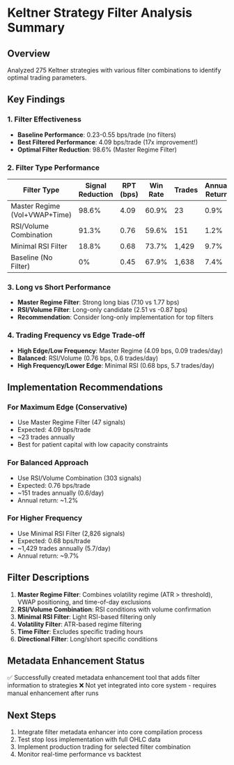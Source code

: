 # Keltner Strategy Filter Analysis Summary

## Overview
Analyzed 275 Keltner strategies with various filter combinations to identify optimal trading parameters.

## Key Findings

### 1. Filter Effectiveness
- **Baseline Performance**: 0.23-0.55 bps/trade (no filters)
- **Best Filtered Performance**: 4.09 bps/trade (17x improvement!)
- **Optimal Filter Reduction**: 98.6% (Master Regime Filter)

### 2. Filter Type Performance

| Filter Type | Signal Reduction | RPT (bps) | Win Rate | Trades | Annual Return |
|------------|------------------|-----------|----------|---------|---------------|
| Master Regime (Vol+VWAP+Time) | 98.6% | 4.09 | 60.9% | 23 | 0.9% |
| RSI/Volume Combination | 91.3% | 0.76 | 59.6% | 151 | 1.2% |
| Minimal RSI Filter | 18.8% | 0.68 | 73.7% | 1,429 | 9.7% |
| Baseline (No Filter) | 0% | 0.45 | 67.9% | 1,638 | 7.4% |

### 3. Long vs Short Performance
- **Master Regime Filter**: Strong long bias (7.10 vs 1.77 bps)
- **RSI/Volume Filter**: Long-only candidate (2.51 vs -0.87 bps)
- **Recommendation**: Consider long-only implementation for top filters

### 4. Trading Frequency vs Edge Trade-off
- **High Edge/Low Frequency**: Master Regime (4.09 bps, 0.09 trades/day)
- **Balanced**: RSI/Volume (0.76 bps, 0.6 trades/day)
- **High Frequency/Lower Edge**: Minimal RSI (0.68 bps, 5.7 trades/day)

## Implementation Recommendations

### For Maximum Edge (Conservative)
- Use Master Regime Filter (47 signals)
- Expected: 4.09 bps/trade
- ~23 trades annually
- Best for patient capital with low capacity constraints

### For Balanced Approach
- Use RSI/Volume Combination (303 signals)
- Expected: 0.76 bps/trade
- ~151 trades annually (0.6/day)
- Annual return: ~1.2%

### For Higher Frequency
- Use Minimal RSI Filter (2,826 signals)
- Expected: 0.68 bps/trade
- ~1,429 trades annually (5.7/day)
- Annual return: ~9.7%

## Filter Descriptions

1. **Master Regime Filter**: Combines volatility regime (ATR > threshold), VWAP positioning, and time-of-day exclusions
2. **RSI/Volume Combination**: RSI conditions with volume confirmation
3. **Minimal RSI Filter**: Light RSI-based filtering only
4. **Volatility Filter**: ATR-based regime filtering
5. **Time Filter**: Excludes specific trading hours
6. **Directional Filter**: Long/short specific conditions

## Metadata Enhancement Status
✅ Successfully created metadata enhancement tool that adds filter information to strategies
❌ Not yet integrated into core system - requires manual enhancement after runs

## Next Steps
1. Integrate filter metadata enhancer into core compilation process
2. Test stop loss implementation with full OHLC data
3. Implement production trading for selected filter combination
4. Monitor real-time performance vs backtest
